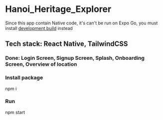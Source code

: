# Hanoi_Heritage_Explorer
Since this app contain Native code, it's can't be run on Expo Go, you must install [development build](https://expo.dev//accounts/mitnaxfet/projects/Hanoi-heritage-explorer/builds/a42a8fc8-01f9-4a2e-9b69-76e1f0652f19) instead

<h2>Tech stack: React Native, TailwindCSS</h2>
<h3>Done: Login Screen, Signup Screen, Splash, Onboarding Screen, Overview of location</h3>

<h3>Install package</h3>
<p>npm i</p>

<h3>Run</h3>
<p>npm start</p>
